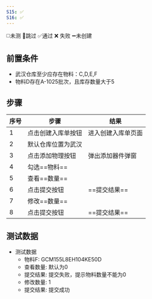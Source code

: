 ```yaml
---
S15: ✅
S16: ✅
---
```

◻️未测    🚫跳过     ✅通过    ❌ 失败    ➖未创建

## 前置条件

- 武汉仓库至少应存在物料：C,D,E,F
- 物料D存在A-1025批次，且库存数量大于5

## 步骤

| 序号  | 步骤        | 结果        |
| --- | --------- | --------- |
| 1   | 点击创建入库单按钮 | 进入创建入库单页面 |
| 2   | 默认仓库位置为武汉 |           |
| 3   | 点击添加物理按钮  | 弹出添加器件弹窗  |
| 4   | 勾选==物料==  |           |
| 5   | 查看==数量==  |           |
| 6   | 点击提交按钮    | ==提交结果==  |
| 7   | 修改==数量==  |           |
| 8   | 点击提交按钮    | ==提交结果==  |

## 测试数据

- 测试数据
	- 物料F: GCM155L8EH104KE50D
	- 查看数量: 默认为0
	- 提交结果: 提交失败，提示物料数量不能为0
	- 修改数量: 1
	- 提交结果: 提交成功
